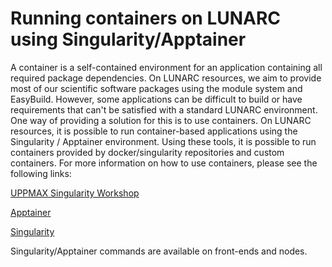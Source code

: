 # Running containers on LUNARC using Singularity/Apptainer

A container is a self-contained environment for an application containing all required package dependencies. On LUNARC resources, we aim to provide most of our scientific software packages using the module system and EasyBuild. However, some applications can be difficult to build or have requirements that can't be satisfied with a standard LUNARC environment. One way of providing a solution for this is to use containers. On LUNARC resources, it is possible to run container-based applications using the Singularity / Apptainer environment. Using these tools, it is possible to run containers provided by docker/singularity repositories and custom containers. For more information on how to use containers, please see the following links:

[UPPMAX Singularity Workshop](https://pmitev.github.io/UPPMAX-Singularity-workshop)

[Apptainer](http://apptainer.org/)

[Singularity](https://sylabs.io/singularity/)

Singularity/Apptainer commands are available on front-ends and nodes.